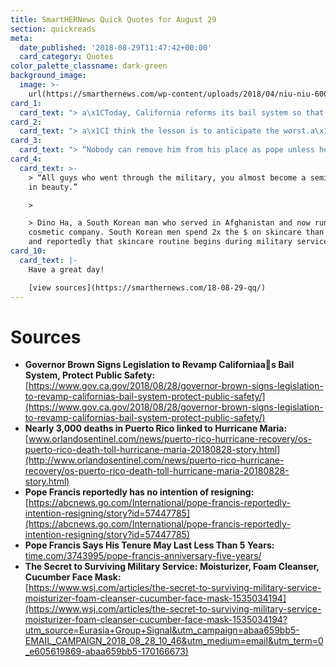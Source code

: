 ```yaml
---
title: SmartHERNews Quick Quotes for August 29
section: quickreads
meta:
  date_published: '2018-08-29T11:47:42+00:00'
  card_category: Quotes
color_palette_classname: dark-green
background_image:
  image: >-
    url(https://smarthernews.com/wp-content/uploads/2018/04/niu-niu-600592-unsplash-scaled.jpg)
card_1:
  card_text: "> a\x1CToday, California reforms its bail system so that rich and poor alike are treated fairly.”\n> \n> CA Gov. Jerry Brown signing a new bill into law aimed at abolishing money bail for those awaiting trial and replacing it with a risk-based assessment system focused on the defendant's risk to public safety and likelihood to return to court."
card_2:
  card_text: "> a\x1CI think the lesson is to anticipate the worst.a\x1D\n> \n> Puerto Rico's governor, Ricardo RossellA3, on the latest official figures on Hurricane Maria's devastation, raising the death toll from 64 to 2,975."
card_3:
  card_text: "> “Nobody can remove him from his place as pope unless he himself decides to go. Thata\x19s the Church law.”\n> \n> Papal biographer Gerald Oa\x19Connell to ABC News on reports that Pope Francis doesn't intend to resign amid allegations he knew about the latest clergy abuse scandal for years. His papacy began in 2013 and in 2015 he said he didn't expect it to last more than 5 years."
card_4:
  card_text: >-
    > “All guys who went through the military, you almost become a semi-expert
    in beauty.”

    > 

    > Dino Ha, a South Korean man who served in Afghanistan and now runs a
    cosmetic company. South Korean men spend 2x the $ on skincare than others
    and reportedly that skincare routine begins during military service.
card_10:
  card_text: |-
    Have a great day!

    [view sources](https://smarthernews.com/18-08-29-qq/)
---
```

Sources
=======

*   **Governor Brown Signs Legislation to Revamp Californiaas Bail System, Protect Public Safety:**  
    [https://www.gov.ca.gov/2018/08/28/governor-brown-signs-legislation-to-revamp-californias-bail-system-protect-public-safety/](https://www.gov.ca.gov/2018/08/28/governor-brown-signs-legislation-to-revamp-californias-bail-system-protect-public-safety/)
*   **Nearly 3,000 deaths in Puerto Rico linked to Hurricane Maria:**  
    [www.orlandosentinel.com/news/puerto-rico-hurricane-recovery/os-puerto-rico-death-toll-hurricane-maria-20180828-story.html](http://www.orlandosentinel.com/news/puerto-rico-hurricane-recovery/os-puerto-rico-death-toll-hurricane-maria-20180828-story.html)
*   **Pope Francis reportedly has no intention of resigning:**  
    [https://abcnews.go.com/International/pope-francis-reportedly-intention-resigning/story?id=57447785](https://abcnews.go.com/International/pope-francis-reportedly-intention-resigning/story?id=57447785)
*   **Pope Francis Says His Tenure May Last Less Than 5 Years:**  
    [time.com/3743995/pope-francis-anniversary-five-years/](http://time.com/3743995/pope-francis-anniversary-five-years/)
*   **The Secret to Surviving Military Service: Moisturizer, Foam Cleanser, Cucumber Face Mask:**  
    [https://www.wsj.com/articles/the-secret-to-surviving-military-service-moisturizer-foam-cleanser-cucumber-face-mask-1535034194](https://www.wsj.com/articles/the-secret-to-surviving-military-service-moisturizer-foam-cleanser-cucumber-face-mask-1535034194?utm_source=Eurasia+Group+Signal&utm_campaign=abaa659bb5-EMAIL_CAMPAIGN_2018_08_28_10_46&utm_medium=email&utm_term=0_e605619869-abaa659bb5-170166673)